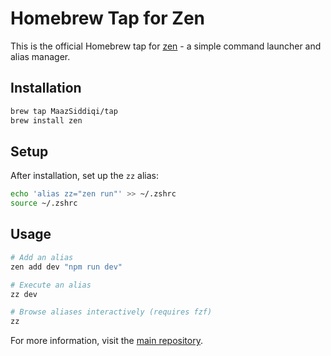 # Homebrew Tap for Zen

This is the official Homebrew tap for [zen](https://github.com/MaazSiddiqi/zen) - a simple command launcher and alias manager.

## Installation

```bash
brew tap MaazSiddiqi/tap
brew install zen
```

## Setup

After installation, set up the `zz` alias:

```bash
echo 'alias zz="zen run"' >> ~/.zshrc
source ~/.zshrc
```

## Usage

```bash
# Add an alias
zen add dev "npm run dev"

# Execute an alias
zz dev

# Browse aliases interactively (requires fzf)
zz
```

For more information, visit the [main repository](https://github.com/MaazSiddiqi/zen).